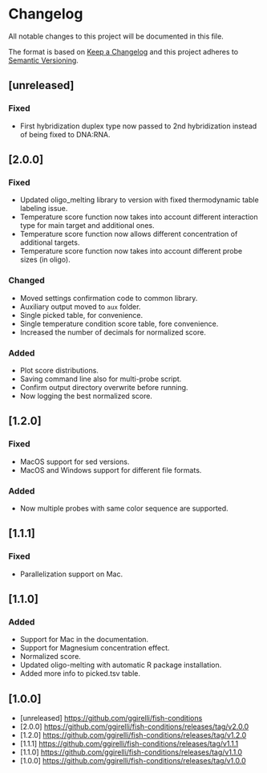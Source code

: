 # Changelog
All notable changes to this project will be documented in this file.

The format is based on [Keep a Changelog](http://keepachangelog.com/en/1.0.0/)
and this project adheres to [Semantic Versioning](http://semver.org/spec/v2.0.0.html).

## [unreleased]
### Fixed
- First hybridization duplex type now passed to 2nd hybridization instead of being fixed to DNA:RNA.

## [2.0.0]
### Fixed
- Updated oligo_melting library to version with fixed thermodynamic table labeling issue.
- Temperature score function now takes into account different interaction type for main target and additional ones.
- Temperature score function now allows different concentration of additional targets.
- Temperature score function now takes into account different probe sizes (in oligo).

### Changed
- Moved settings confirmation code to common library.
- Auxiliary output moved to `aux` folder.
- Single picked table, for convenience.
- Single temperature condition score table, fore convenience.
- Increased the number of decimals for normalized score.

### Added
- Plot score distributions.
- Saving command line also for multi-probe script.
- Confirm output directory overwrite before running.
- Now logging the best normalized score.

## [1.2.0]
### Fixed
- MacOS support for sed versions.
- MacOS and Windows support for different file formats.

### Added
- Now multiple probes with same color sequence are supported.

## [1.1.1]
### Fixed
- Parallelization support on Mac.

## [1.1.0]
### Added
- Support for Mac in the documentation.
- Support for Magnesium concentration effect.
- Normalized score.
- Updated oligo-melting with automatic R package installation.
- Added more info to picked.tsv table.

## [1.0.0]

* [unreleased] https://github.com/ggirelli/fish-conditions
* [2.0.0] https://github.com/ggirelli/fish-conditions/releases/tag/v2.0.0
* [1.2.0] https://github.com/ggirelli/fish-conditions/releases/tag/v1.2.0
* [1.1.1] https://github.com/ggirelli/fish-conditions/releases/tag/v1.1.1
* [1.1.0] https://github.com/ggirelli/fish-conditions/releases/tag/v1.1.0
* [1.0.0] https://github.com/ggirelli/fish-conditions/releases/tag/v1.0.0
